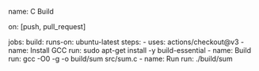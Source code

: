 name: C Build

on: [push, pull_request]

jobs:
  build:
    runs-on: ubuntu-latest
    steps:
      - uses: actions/checkout@v3
      - name: Install GCC
        run: sudo apt-get install -y build-essential
      - name: Build
        run: gcc -O0 -g -o build/sum src/sum.c
      - name: Run
        run: ./build/sum
